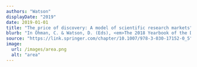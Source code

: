 ```yaml
---
authors: "Watson"
displayDate: "2019"
date: 2019-01-01
title: "The price of discovery: A model of scientific research markets"
blurb: "In Öhman, C. & Watson, D. (Eds), <em>The 2018 Yearbook of the Digital Ethics Lab</em>, pp. 51-63."
source: "https://link.springer.com/chapter/10.1007/978-3-030-17152-0_5"
image:
  url: /images/area.png
  alt: "area"
---
```

